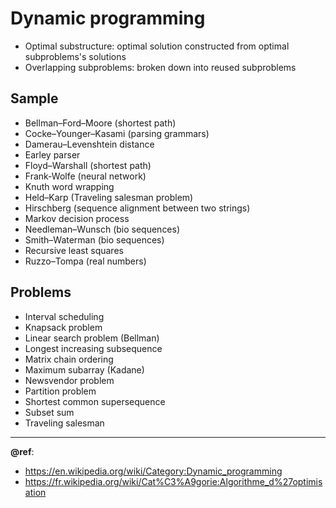 # Dynamic programming

- Optimal substructure: optimal solution constructed from optimal subproblems's solutions
- Overlapping subproblems: broken down into reused subproblems

Sample
---
- Bellman–Ford–Moore (shortest path)
- Cocke–Younger–Kasami (parsing grammars)
- Damerau–Levenshtein distance
- Earley parser
- Floyd–Warshall (shortest path)
- Frank-Wolfe (neural network)
- Knuth word wrapping
- Held–Karp (Traveling salesman problem)
- Hirschberg (sequence alignment between two strings)
- Markov decision process
- Needleman–Wunsch (bio sequences)
- Smith–Waterman (bio sequences)
- Recursive least squares
- Ruzzo–Tompa (real numbers)

Problems
---
- Interval scheduling
- Knapsack problem
- Linear search problem (Bellman)
- Longest increasing subsequence
- Matrix chain ordering
- Maximum subarray (Kadane)
- Newsvendor problem
- Partition problem
- Shortest common supersequence
- Subset sum
- Traveling salesman

---
**@ref**: 
- https://en.wikipedia.org/wiki/Category:Dynamic_programming
- https://fr.wikipedia.org/wiki/Cat%C3%A9gorie:Algorithme_d%27optimisation
